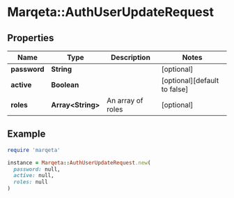 # Marqeta::AuthUserUpdateRequest

## Properties

| Name | Type | Description | Notes |
| ---- | ---- | ----------- | ----- |
| **password** | **String** |  | [optional] |
| **active** | **Boolean** |  | [optional][default to false] |
| **roles** | **Array&lt;String&gt;** | An array of roles | [optional] |

## Example

```ruby
require 'marqeta'

instance = Marqeta::AuthUserUpdateRequest.new(
  password: null,
  active: null,
  roles: null
)
```

